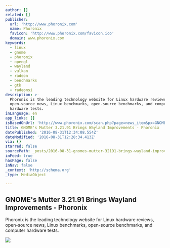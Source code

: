 ```yaml
---
author: []
related: []
publisher:
  url: 'http://www.phoronix.com'
  name: Phoronix
  favicon: 'http://www.phoronix.com/favicon.ico'
  domain: www.phoronix.com
keywords:
  - linux
  - gnome
  - phoronix
  - opengl
  - wayland
  - vulkan
  - radeon
  - benchmarks
  - gtk
  - radeonsi
description: >-
  Phoronix is the leading technology website for Linux hardware reviews,
  open-source news, Linux benchmarks, open-source benchmarks, and computer
  hardware tests.
inLanguage: en
app_links: []
isBasedOnUrl: 'http://www.phoronix.com/scan.php?page=news_item&px=GNOME-Mutter-3.21.91'
title: GNOME's Mutter 3.21.91 Brings Wayland Improvements - Phoronix
datePublished: '2016-08-31T12:34:08.554Z'
dateModified: '2016-08-31T12:28:34.413Z'
via: {}
starred: false
sourcePath: _posts/2016-08-31-gnomes-mutter-32191-brings-wayland-improvements-phoroni.md
inFeed: true
hasPage: false
inNav: false
_context: 'http://schema.org'
_type: MediaObject

---
```

<article style=""><h1>GNOME's Mutter 3.21.91 Brings Wayland Improvements - Phoronix</h1><p>Phoronix is the leading technology website for Linux hardware reviews, open-source news, Linux benchmarks, open-source benchmarks, and computer hardware tests.</p><img src="http://www.phoronix.com/assets/categories/gnome.jpg" /></article>
